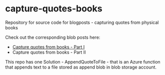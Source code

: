 # capture-quotes-books
Repository for source code for blogposts - capturing quotes from physical books

Check out the corresponding blob posts here:
- [Capture quotes from books - Part I](https://www.sanjaybhagia.com/2020/08/24/capture-quotes-from-books)
- Capture quotes from books - Part II

This repo has one Solution - AppendQuoteToFile - that is an Azure function that appends text to a file stored as append blob in blob storage account. 
